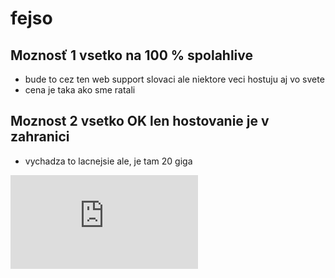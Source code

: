 # fejso

## Moznosť 1 vsetko na 100 % spolahlive
- bude to cez ten web support slovaci ale niektore veci hostuju aj vo svete
- cena je taka ako sme ratali 

## Moznost 2 vsetko OK len hostovanie je v zahranici 
- vychadza to lacnejsie ale, je tam 20 giga 


![Link hlavna stranka](https://www.facebook.com/login.php?next=https%3A%2F%2Fwww.facebook.com%2Flogin%2Fnative_sso%3Fapp_id%3D451384735309667%26token%3DAbjMTa6hH_gkxg9kisTwB089tr7bntUiLbHWXI4_GEh7icY5SvxX4Z2LVvJXMeBoMZt887CDlCjwlQ)
